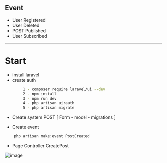 
## Event 

- User Registered
- User Deleted 
- POST Published 
- User Subscribed 

---------------------------------------------------------------

# Start 

 - install laravel
 - create auth 
```bash
	  	1 - composer require laravel/ui --dev
		2 - npm install
		3 - npm run dev
		4 - php artisan ui:auth
		5 - php artisan migrate
```
- Create system POST [ Form - model - migrations ] 

- Create event 
```bash
	php artisan make:event PostCreated
```
- Page Controller CreatePost

![image](https://user-images.githubusercontent.com/94997828/193459316-fbbd59f8-0d0c-4176-8364-babbb374058b.png)

